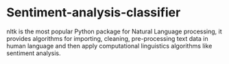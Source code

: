 # Sentiment-analysis-classifier
nltk is the most popular Python package for Natural Language processing, it provides algorithms for importing, cleaning, pre-processing text data in human language and then apply computational linguistics algorithms like sentiment analysis.
